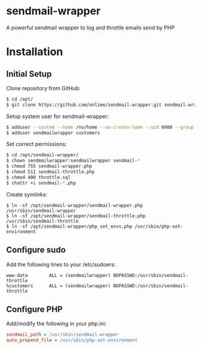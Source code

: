 sendmail-wrapper
================

A powerful sendmail wrapper to log and throttle emails send by PHP

# Installation

## Initial Setup

Clone repository from GitHub:

```bash
$ cd /opt/
$ git clone https://github.com/onlime/sendmail-wrapper.git sendmail-wrapper
```

Setup system user for sendmail-wrapper:

```bash
$ adduser --system --home /no/home --no-create-home --uid 6000 --group --disabled-password --disabled-login sendmailwrapper
$ adduser sendmailwrapper customers
```

Set correct permissions:

```bash
$ cd /opt/sendmail-wrapper/
$ chown sendmailwrapper:sendmailwrapper sendmail-*
$ chmod 755 sendmail-wrapper.php
$ chmod 511 sendmail-throttle.php
$ chmod 400 throttle.sql
$ chattr +i sendmail-*.php
```

Create symlinks:

```
$ ln -sf /opt/sendmail-wrapper/sendmail-wrapper.php /usr/sbin/sendmail-wrapper
$ ln -sf /opt/sendmail-wrapper/sendmail-throttle.php /usr/sbin/sendmail-throttle
$ ln -sf /opt/sendmail-wrapper/php_set_envs.php /usr/sbin/php-set-environment
```

## Configure sudo

Add the following lines to your /etc/sudoers:

```
www-data        ALL = (sendmailwrapper) NOPASSWD:/usr/sbin/sendmail-throttle
%customers      ALL = (sendmailwrapper) NOPASSWD:/usr/sbin/sendmail-throttle
```

## Configure PHP

Add/modify the following in your php.ini:

```ini
sendmail_path = /usr/sbin/sendmail-wrapper
auto_prepend_file = /usr/sbin/php-set-environment
```
